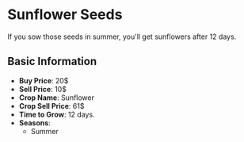# Sunflower Seeds

If you sow those seeds in summer, you'll get sunflowers after 12 days.

## Basic Information

- **Buy Price**: 20$
- **Sell Price**: 10$
- **Crop Name**: Sunflower
- **Crop Sell Price**: 61$
- **Time to Grow**: 12 days.
- **Seasons**:
  - Summer